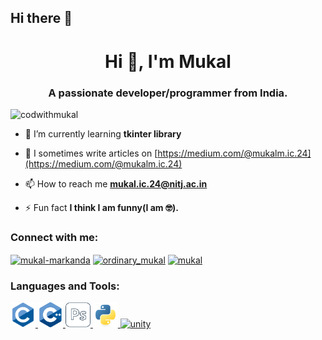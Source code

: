 ## Hi there 👋
<h1 align="center">Hi 👋, I'm Mukal</h1>
<h3 align="center">A passionate developer/programmer from India.</h3>

<p align="left"> <img src="https://komarev.com/ghpvc/?username=codwithmukal&label=Profile%20views&color=0e75b6&style=flat" alt="codwithmukal" /> </p>

- 🌱 I’m currently learning **tkinter library**

- 📝 I sometimes write articles on [https://medium.com/@mukalm.ic.24](https://medium.com/@mukalm.ic.24)

- 📫 How to reach me **mukal.ic.24@nitj.ac.in**

- ⚡ Fun fact **I think I am funny(I am 🤓).**

<h3 align="left">Connect with me:</h3>
<p align="left">
<a href="https://linkedin.com/in/mukal-markanda" target="blank"><img align="center" src="https://raw.githubusercontent.com/rahuldkjain/github-profile-readme-generator/master/src/images/icons/Social/linked-in-alt.svg" alt="mukal-markanda" height="30" width="40" /></a>
<a href="https://instagram.com/ordinary_mukal" target="blank"><img align="center" src="https://raw.githubusercontent.com/rahuldkjain/github-profile-readme-generator/master/src/images/icons/Social/instagram.svg" alt="ordinary_mukal" height="30" width="40" /></a>
<a href="https://www.leetcode.com/mukalcode" target="blank"><img align="center" src="https://raw.githubusercontent.com/rahuldkjain/github-profile-readme-generator/master/src/images/icons/Social/leet-code.svg" alt="mukal" height="30" width="40" /></a>
</p>

<h3 align="left">Languages and Tools:</h3>
<p align="left"> <a href="https://www.cprogramming.com/" target="_blank" rel="noreferrer"> <img src="https://raw.githubusercontent.com/devicons/devicon/master/icons/c/c-original.svg" alt="c" width="40" height="40"/> </a> <a href="https://www.w3schools.com/cpp/" target="_blank" rel="noreferrer"> <img src="https://raw.githubusercontent.com/devicons/devicon/master/icons/cplusplus/cplusplus-original.svg" alt="cplusplus" width="40" height="40"/> </a> <a href="https://www.photoshop.com/en" target="_blank" rel="noreferrer"> <img src="https://raw.githubusercontent.com/devicons/devicon/master/icons/photoshop/photoshop-line.svg" alt="photoshop" width="40" height="40"/> </a> <a href="https://www.python.org" target="_blank" rel="noreferrer"> <img src="https://raw.githubusercontent.com/devicons/devicon/master/icons/python/python-original.svg" alt="python" width="40" height="40"/> </a> <a href="https://unity.com/" target="_blank" rel="noreferrer"> <img src="https://www.vectorlogo.zone/logos/unity3d/unity3d-icon.svg" alt="unity" width="40" height="40"/> </a> </p>


<!--
**CodewithMukal/CodewithMukal** is a ✨ _special_ ✨ repository because its `README.md` (this file) appears on your GitHub profile.

Here are some ideas to get you started:

- 🔭 I’m currently working on ...
- 🌱 I’m currently learning ...
- 👯 I’m looking to collaborate on ...
- 🤔 I’m looking for help with ...
- 💬 Ask me about ...
- 📫 How to reach me: ...
- 😄 Pronouns: ...
- ⚡ Fun fact: ...
-->
